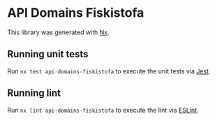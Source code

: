 <!-- gitbook-ignore -->

# API Domains Fiskistofa

This library was generated with [Nx](https://nx.dev).

## Running unit tests

Run `nx test api-domains-fiskistofa` to execute the unit tests via [Jest](https://jestjs.io).

## Running lint

Run `nx lint api-domains-fiskistofa` to execute the lint via [ESLint](https://eslint.org/).
